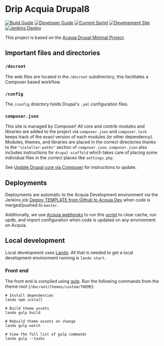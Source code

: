 Drip Acquia Drupal8
====

[![Build Guide](https://img.shields.io/badge/confluence-build%20guide-%23172B4D?logo=confluence)](https://zivtechjira.atlassian.net/wiki/spaces/ZKB/pages/1100054543/Starting+a+New+Drupal+8+Project+with+Drip)
[![Developer Guide](https://img.shields.io/badge/confluence-developer%20guide-%23172B4D?logo=confluence)](https://zivtechjira.atlassian.net/wiki/spaces/ZKB/pages/1100054543/Starting+a+New+Drupal+8+Project+with+Drip)
[![Current Sprint](https://img.shields.io/badge/jira-current%20sprint-%230052CC?logo=jira)](https://zivtechjira.atlassian.net/secure/RapidBoard.jspa?rapidView=[BOARD_ID])
[![Development Site](https://img.shields.io/badge/acquia-dev-%2391ba2c)](http://[SUBDOMAIN].devcloud.acquia-sites.com/)
[![Jenkins Deploy](https://img.shields.io/badge/jenkins-deploy-%23D24939?logo=jenkins&logoColor=fff)](https://jenkins.ops.zivtech.com/job/Deploy%20TEMPLATE%20from%20Github%20to%20Acquia%20Dev/)

This project is based on the [Acquia Drupal Minimal Project](https://github.com/acquia/drupal-minimal-project).

## Important files and directories

### `/docroot`

The web files are located in the `/docroot` subdirectory, this facilitates a
Composer based workflow.

### `/config`

The `/config` directory holds Drupal's `.yml` configuration files.

### `composer.json`

This site is managed by Composer! All core and contrib modules and libraries are
added to the project via `composer.json` and `composer.lock` keeps track of
the exact version of each modules (or other dependency). Modules, themes, and
libraries are placed in the correct directories thanks to the `"installer-paths"`
section of `composer.json`. `composer.json` also includes instructions for
`drupal-scaffold` which takes care of placing some individual files in the
correct places like `settings.php`.

See [Update Drupal core via Composer](https://www.drupal.org/docs/updating-drupal/update-drupal-core-via-composer)
for instructions to update.

## Deployments

Deployments are automatic to the Acquia Development environment via the Jenkins
job [Deploy TEMPLATE from Github to Acquia Dev](https://jenkins.ops.zivtech.com/job/Deploy%20TEMPLATE%20from%20Github%20to%20Acquia%20Dev/)
when code is merged/pushed to `master`.

Additionally, we use [Acquia webhooks](https://docs.acquia.com/acquia-cloud/develop/api/cloud-hooks/) to run this [script](https://github.com/zivtech/zivtech/drip/blob/acquia8/hooks/common/post-code-update/drush-updb-cr-cim.sh) to clear cache, run updb, and import configuration when code is updated on any environment on Acquia.

## Local development

Local development uses [Lando](https://lando.dev/). All that is needed to get a
local development environment running is `lando start`.

### Front end

The front end is compiled using [gulp](https://gulpjs.com/). Run the following commands from the theme root (`/docroot/themes/custom/THEME`):

```
# Install dependencies
lando npm install

# Build theme assets
lando gulp build

# Rebuild theme assets on change
lando gulp watch

# View the full list of gulp commands
lando gulp --tasks
```

